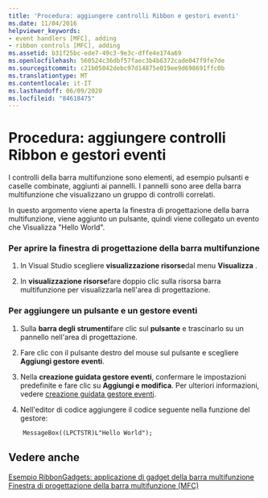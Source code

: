```yaml
---
title: 'Procedura: aggiungere controlli Ribbon e gestori eventi'
ms.date: 11/04/2016
helpviewer_keywords:
- event handlers [MFC], adding
- ribbon controls [MFC], adding
ms.assetid: b31f25bc-ede7-49c3-9e3c-dffe4e174a69
ms.openlocfilehash: 560524c36dbf57faec3b4b6372cade047f9fe7de
ms.sourcegitcommit: c21b05042debc97d14875e019ee9d698691ffc0b
ms.translationtype: MT
ms.contentlocale: it-IT
ms.lasthandoff: 06/09/2020
ms.locfileid: "84618475"
---
```

# <a name="how-to-add-ribbon-controls-and-event-handlers"></a>Procedura: aggiungere controlli Ribbon e gestori eventi

I controlli della barra multifunzione sono elementi, ad esempio pulsanti e caselle combinate, aggiunti ai pannelli. I pannelli sono aree della barra multifunzione che visualizzano un gruppo di controlli correlati.

In questo argomento viene aperta la finestra di progettazione della barra multifunzione, viene aggiunto un pulsante, quindi viene collegato un evento che Visualizza "Hello World".

### <a name="to-open-the-ribbon-designer"></a>Per aprire la finestra di progettazione della barra multifunzione

1. In Visual Studio scegliere **visualizzazione risorse**dal menu **Visualizza** .

1. In **visualizzazione risorse**fare doppio clic sulla risorsa barra multifunzione per visualizzarla nell'area di progettazione.

### <a name="to-add-a-button-and-an-event-handler"></a>Per aggiungere un pulsante e un gestore eventi

1. Sulla **barra degli strumenti**fare clic sul **pulsante** e trascinarlo su un pannello nell'area di progettazione.

1. Fare clic con il pulsante destro del mouse sul pulsante e scegliere **Aggiungi gestore eventi**.

1. Nella **creazione guidata gestore eventi**, confermare le impostazioni predefinite e fare clic su **Aggiungi e modifica**. Per ulteriori informazioni, vedere [creazione guidata gestore eventi](../ide/event-handler-wizard.md).

1. Nell'editor di codice aggiungere il codice seguente nella funzione del gestore:

```
    MessageBox((LPCTSTR)L"Hello World");
```

## <a name="see-also"></a>Vedere anche

[Esempio RibbonGadgets: applicazione di gadget della barra multifunzione](../overview/visual-cpp-samples.md)<br/>
[Finestra di progettazione della barra multifunzione (MFC)](ribbon-designer-mfc.md)
